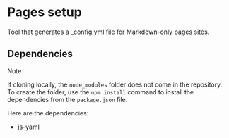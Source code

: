 # Pages setup
Tool that generates a _config.yml file for Markdown-only pages sites.
## Dependencies
> [!NOTE]
> If cloning locally, the `node_modules` folder does not come in the repository. To create the folder, use the `npm install` command to install the dependencies from the `package.json` file.

Here are the dependencies:
- [js-yaml](https://https://www.npmjs.com/package/js-yaml)